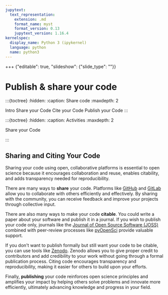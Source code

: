 ```yaml
---
jupytext:
  text_representation:
    extension: .md
    format_name: myst
    format_version: 0.13
    jupytext_version: 1.16.4
kernelspec:
  display_name: Python 3 (ipykernel)
  language: python
  name: python3
---
```


+++ {"editable": true, "slideshow": {"slide_type": ""}}

# Publish & share your code

:::{toctree}
:hidden:
:caption: Share code
:maxdepth: 2

Intro <self>
Share your Code <share-code>
Cite your Code <cite-code>
Publish your Code <publish-code>
:::

:::{toctree}
:hidden:
:caption: Activities 
:maxdepth: 2


Share your Code <activity-1-share-code>

:::

## Sharing and Citing Your Code

Sharing your code using open, collaborative platforms is essential to open science because it encourages collaboration and reuse, enables citability, and adds transparency needed for reproducibility. 

There are many ways to **share** your code. Platforms like [GitHub](https://github.com) and [GitLab](https://gitlab.com) allow you to collaborate with others efficiently and effectively. By sharing with the community, you can receive feedback and improve your projects through collective input.

There are also many ways to make your code **citable**. You could write a paper about your software and publish it in a journal. If you wish to publish your code only, journals like the [Journal of Open Source Software (JOSS)](https://joss.theoj.org/) combined with peer-review processes like [pyOpenSci](https://www.pyopensci.org/) provide valuable support.

If you don't want to publish formally but still want your code to be citable, you can use tools like [Zenodo](https://zenodo.org/). Zenodo allows you to give proper credit to contributors and add credibility to your work without going through a formal publication process. Citing code encourages transparency and reproducibility, making it easier for others to build upon your efforts.

Finally, **publishing** your code reinforces open science principles and amplifies your impact by helping others solve problems and innovate more efficiently, ultimately advancing knowledge and progress in your field.
